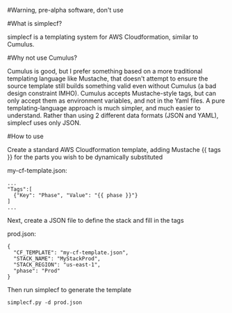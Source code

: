 #Warning, pre-alpha software, don't use

#What is simplecf?

simplecf is a templating system for AWS Cloudformation, similar to Cumulus.

#Why not use Cumulus?

Cumulus is good, but I prefer something based on a more traditional templating language like Mustache, that doesn't attempt to ensure the source template still builds something valid even without Cumulus (a bad design constraint IMHO).  Cumulus accepts Mustache-style tags, but can only accept them as environment variables, and not in the Yaml files.  A pure templating-language approach is much simpler, and much easier to understand.  Rather than using 2 different data formats (JSON and YAML), simplecf uses only JSON.

#How to use

Create a standard AWS Cloudformation template, adding Mustache {{ tags }} for the parts you wish to be dynamically substituted

my-cf-template.json:

```
...
"Tags":[
  {"Key": "Phase", "Value": "{{ phase }}"}
]
...
```
Next, create a JSON file to define the stack and fill in the tags

prod.json:

```
{
  "CF_TEMPLATE": "my-cf-template.json",
  "STACK_NAME": "MyStackProd",
  "STACK_REGION": "us-east-1",
  "phase": "Prod"
}
```

Then run simplecf to generate the template

`simplecf.py -d prod.json`

